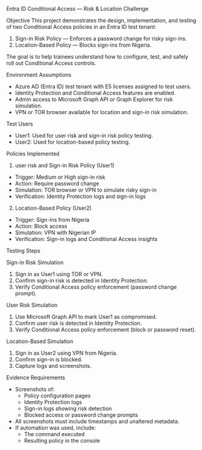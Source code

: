 Entra ID Conditional Access — Risk & Location Challenge

Objective
This project demonstrates the design, implementation, and testing of two Conditional Access policies in an Entra ID test tenant:
1. Sign-in Risk Policy — Enforces a password change for risky sign-ins.
2. Location-Based Policy — Blocks sign-ins from Nigeria.

The goal is to help trainees understand how to configure, test, and safely roll out Conditional Access controls.



Environment Assumptions
- Azure AD (Entra ID) test tenant with E5 licenses assigned to test users.
- Identity Protection and Conditional Access features are enabled.
- Admin access to Microsoft Graph API or Graph Explorer for risk simulation.
- VPN or TOR browser available for location and sign-in risk simulation.

Test Users
- User1: Used for user risk and sign-in risk policy testing.
- User2: Used for location-based policy testing.



 Policies Implemented

1. user risk and Sign-in Risk Policy (User1)
- Trigger: Medium or High sign-in risk
- Action: Require password change
- Simulation: TOR browser or VPN to simulate risky sign-in
- Verification: Identity Protection logs and sign-in logs

 2. Location-Based Policy (User2)
- Trigger: Sign-ins from Nigeria
- Action: Block access
- Simulation: VPN with Nigerian IP
- Verification: Sign-in logs and Conditional Access insights



 Testing Steps

Sign-in Risk Simulation
1. Sign in as User1 using TOR or VPN.
2. Confirm sign-in risk is detected in Identity Protection.
3. Verify Conditional Access policy enforcement (password change prompt).

User Risk Simulation
1. Use Microsoft Graph API to mark User1 as compromised.
2. Confirm user risk is detected in Identity Protection.
3. Verify Conditional Access policy enforcement (block or password reset).

Location-Based Simulation
1. Sign in as User2 using VPN from Nigeria.
2. Confirm sign-in is blocked.
3. Capture logs and screenshots.



Evidence Requirements
- Screenshots of:
  - Policy configuration pages
  - Identity Protection logs
  - Sign-in logs showing risk detection
  - Blocked access or password change prompts
- All screenshots must include timestamps and unaltered metadata.
- If automation was used, include:
  - The command executed
  - Resulting policy in the console


